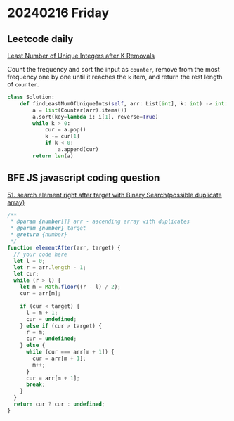 # 20240216 Friday

## Leetcode daily

[Least Number of Unique Integers after K Removals](https://leetcode.com/problems/least-number-of-unique-integers-after-k-removals/?envType=daily-question&envId=2024-02-16)

Count the frequency and sort the input as `counter`, remove from the most frequency one by one until it reaches the `k` item, and return the rest length of `counter`.

```py
class Solution:
    def findLeastNumOfUniqueInts(self, arr: List[int], k: int) -> int:
        a = list(Counter(arr).items())
        a.sort(key=lambda i: i[1], reverse=True)
        while k > 0:
            cur = a.pop()
            k -= cur[1]
            if k < 0:
                a.append(cur)
        return len(a)
```

## BFE JS javascript coding question

[51. search element right after target with Binary Search(possible duplicate array)](https://bigfrontend.dev/problem/search-element-right-after-target-with-Binary-Search-possible-duplicate-array)

```js
/**
 * @param {number[]} arr - ascending array with duplicates
 * @param {number} target
 * @return {number}
 */
function elementAfter(arr, target) {
  // your code here
  let l = 0;
  let r = arr.length - 1;
  let cur;
  while (r > l) {
    let m = Math.floor((r - l) / 2);
    cur = arr[m];

    if (cur < target) {
      l = m + 1;
      cur = undefined;
    } else if (cur > target) {
      r = m;
      cur = undefined;
    } else {
      while (cur === arr[m + 1]) {
        cur = arr[m + 1];
        m++;
      }
      cur = arr[m + 1];
      break;
    }
  }
  return cur ? cur : undefined;
}
```
